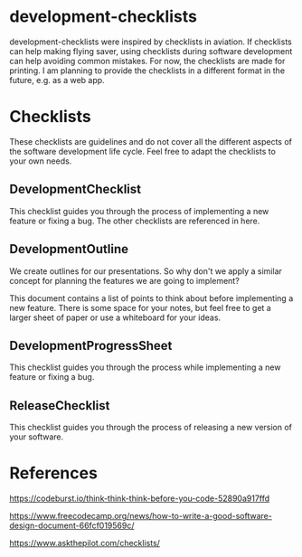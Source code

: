 # development-checklists

development-checklists were inspired by checklists in aviation. If checklists can help making flying saver, using checklists during software development can help avoiding common mistakes. For now, the checklists are made for printing. I am planning to provide the checklists in a different format in the future, e.g. as a web app.

# Checklists

These checklists are guidelines and do not cover all the different aspects of the software development life cycle. Feel free to adapt the checklists to your own needs.

## DevelopmentChecklist

This checklist guides you through the process of implementing a new feature or fixing a bug. The other checklists are referenced in here.

## DevelopmentOutline

We create outlines for our presentations. So why don't we apply a similar concept for planning the features we are going to implement?

This document contains a list of points to think about before implementing a new feature. There is some space for your notes, but feel free to get a larger sheet of paper or use a whiteboard for your ideas.

## DevelopmentProgressSheet

This checklist guides you through the process while implementing a new feature or fixing a bug.

## ReleaseChecklist

This checklist guides you through the process of releasing a new version of your software.

# References

https://codeburst.io/think-think-think-before-you-code-52890a917ffd

https://www.freecodecamp.org/news/how-to-write-a-good-software-design-document-66fcf019569c/

https://www.askthepilot.com/checklists/